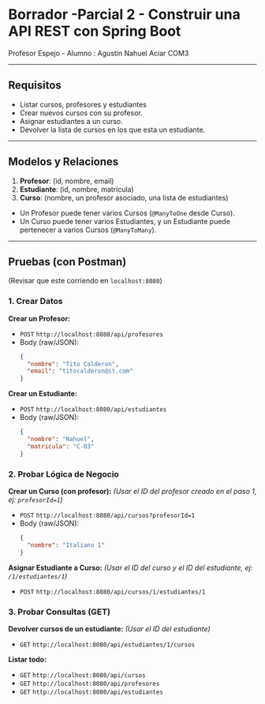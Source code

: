 # Borrador -Parcial 2 - Construir una API REST con Spring Boot

Profesor Espejo - Alumno : Agustin Nahuel Aciar COM3

---

## Requisitos 

* Listar cursos, profesores y estudiantes
* Crear nuevos cursos con su profesor.
* Asignar estudiantes a un curso.
* Devolver la lista de cursos en los que esta un estudiante.

---

## Modelos y Relaciones

1.  **Profesor**: (id, nombre, email)
2.  **Estudiante**: (id, nombre, matrícula)
3.  **Curso**: (nombre, un profesor asociado, una lista de estudiantes)

* Un Profesor puede tener varios Cursos (`@ManyToOne` desde Curso).
* Un Curso puede tener varios Estudiantes, y un Estudiante puede pertenecer a varios Cursos (`@ManyToMany`).

---

## Pruebas (con Postman)

(Revisar que este corriendo en `localhost:8080`)

### 1. Crear Datos

**Crear un Profesor:**
* `POST` `http://localhost:8080/api/profesores`
* Body (raw/JSON):
    ```json
    {
      "nombre": "Tito Calderon",
      "email": "titocalderon@it.com"
    }
    ```

**Crear un Estudiante:**
* `POST` `http://localhost:8080/api/estudiantes`
* Body (raw/JSON):
    ```json
    {
      "nombre": "Nahuel",
      "matricula": "C-03"
    }
    ```

### 2. Probar Lógica de Negocio

**Crear un Curso (con profesor):**
*(Usar el ID del profesor creado en el paso 1, ej: `profesorId=1`)*
* `POST` `http://localhost:8080/api/cursos?profesorId=1`
* Body (raw/JSON):
    ```json
    {
      "nombre": "Italiano 1"
    }
    ```

**Asignar Estudiante a Curso:**
*(Usar el ID del curso y el ID del estudiante, ej: `/1/estudiantes/1`)*
* `POST` `http://localhost:8080/api/cursos/1/estudiantes/1`

### 3. Probar Consultas (GET)

**Devolver cursos de un estudiante:**
*(Usar el ID del estudiante)*
* `GET` `http://localhost:8080/api/estudiantes/1/cursos`

**Listar todo:**
* `GET` `http://localhost:8080/api/cursos`
* `GET` `http://localhost:8080/api/profesores`
* `GET` `http://localhost:8080/api/estudiantes`

